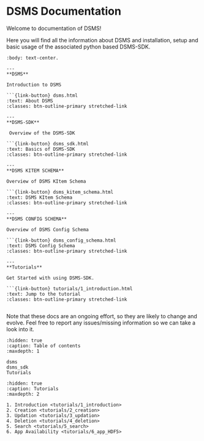 # DSMS Documentation

Welcome to documentation of DSMS!

Here you will find all the information about DSMS and installation, setup and basic usage of the associated python based DSMS-SDK.


````{panels}
:body: text-center.

---
**DSMS**

Introduction to DSMS

```{link-button} dsms.html
:text: About DSMS
:classes: btn-outline-primary stretched-link

---
**DSMS-SDK**

 Overview of the DSMS-SDK

```{link-button} dsms_sdk.html
:text: Basics of DSMS-SDK
:classes: btn-outline-primary stretched-link

---
**DSMS KITEM SCHEMA**

Overview of DSMS KItem Schema

```{link-button} dsms_kitem_schema.html
:text: DSMS KItem Schema
:classes: btn-outline-primary stretched-link

---
**DSMS CONFIG SCHEMA**

Overview of DSMS Config Schema

```{link-button} dsms_config_schema.html
:text: DSMS Config Schema
:classes: btn-outline-primary stretched-link

---
**Tutorials**

Get Started with using DSMS-SDK.

```{link-button} tutorials/1_introduction.html
:text: Jump to the tutorial
:classes: btn-outline-primary stretched-link


````

Note that these docs are an ongoing effort, so they are likely to change and evolve.
Feel free to report any issues/missing information so we can take a look into it.

```{toctree}
:hidden: true
:caption: Table of contents
:maxdepth: 1

dsms
dsms_sdk
Tutorials
```

```{toctree}
:hidden: true
:caption: Tutorials
:maxdepth: 2

1. Introduction <tutorials/1_introduction>
2. Creation <tutorials/2_creation>
3. Updation <tutorials/3_updation>
4. Deletion <tutorials/4_deletion>
5. Search <tutorials/5_search>
6. App Availability <tutorials/6_app_HDF5>
```
